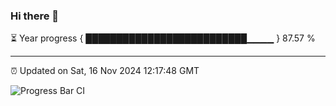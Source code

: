 ### Hi there 👋

⏳ Year progress { ██████████████████████████▁▁▁▁ } 87.57 %

---

⏰ Updated on Sat, 16 Nov 2024 12:17:48 GMT

![Progress Bar CI](https://github.com/Shyam-Makwana/GitHub-Actions-Demo/workflows/Progress%20Bar%20CI/badge.svg)
